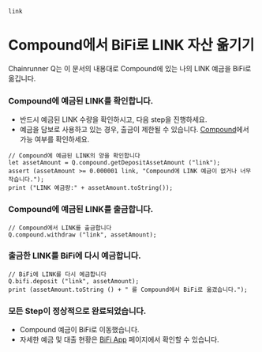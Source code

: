 ```meta-Currency
link
```

# Compound에서 BiFi로 LINK 자산 옮기기

Chainrunner Q는 이 문서의 내용대로 Compound에 있는 나의 LINK 예금을 BiFi로 옮깁니다.

### Compound에 예금된 LINK를 확인합니다.

- 반드시 예금된 LINK 수량을 확인하시고, 다음 step을 진행하세요.
- 예금을 담보로 사용하고 있는 경우, 출금이 제한될 수 있습니다. [Compound](https://app.compound.finance/)에서 가능 여부를 확인하세요.

```output-Dynamic
// Compound에 예금된 LINK의 양을 확인합니다
let assetAmount = Q.compound.getDepositAssetAmount ("link");
assert (assetAmount >= 0.000001 link, "Compound에 LINK 예금이 없거나 너무 작습니다.");
print ("LINK 예금량:" + assetAmount.toString());
```

### Compound에 예금된 LINK를 출금합니다.

```taster
// Compound에서 LINK를 출금합니다
Q.compound.withdraw ("link", assetAmount);
```

### 출금한 LINK를 BiFi에 다시 예금합니다.

```taster
// BiFi에 LINK를 다시 예금합니다
Q.bifi.deposit ("link", assetAmount);
print (assetAmount.toString () + " 를 Compound에서 BiFi로 옮겼습니다.");
```

### 모든 Step이 정상적으로 완료되었습니다.

- Compound 예금이 BiFi로 이동했습니다.
- 자세한 예금 및 대출 현황은 [BiFi App](https://app.bifi.finance/) 페이지에서 확인할 수 있습니다.
